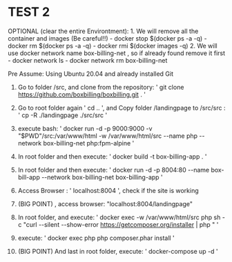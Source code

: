 

# TEST 2

OPTIONAL (clear the entire Environtment):
    1. We will remove all the container and images (Be careful!!)
       - docker stop $(docker ps -a -q)
       - docker rm $(docker ps -a -q)
       - docker rmi $(docker images -q)
    2. We will use docker network name box-billing-net , so if already found remove it first
       - docker network ls
       - docker network rm box-billing-net 


Pre Assume: Using Ubuntu 20.04 and already installed Git

1. Go to folder /src, and clone from the repository:
   ' git clone https://github.com/boxbilling/boxbilling.git . '

2. Go to root folder again ' cd .. ', and Copy folder /landingpage to /src/src :
    '  cp -R ./landingpage ./src/src '

3. execute bash:
    ' docker run -d -p 9000:9000 -v "$PWD"/src:/var/www/html  -w /var/www/html/src --name php --network box-billing-net php:fpm-alpine '

4. In root folder and then execute:
   ' docker build -t box-billing-app . '

5. In root folder and then execute: 
   ' docker run -d -p 8004:80 --name box-bill-app --network box-billing-net box-billing-app '

6. Access Browser : ' localhost:8004 ', check if the site is working

7. (BIG POINT) , access browser: "localhost:8004/landingpage"

8. In root folder, and execute: 
    ' docker exec -w /var/www/html/src php sh -c "curl --silent --show-error https://getcomposer.org/installer | php " '

9.  execute: ' docker exec php php composer.phar install '

10. (BIG POINT) And last in root folder, execute: ' docker-compose up -d '